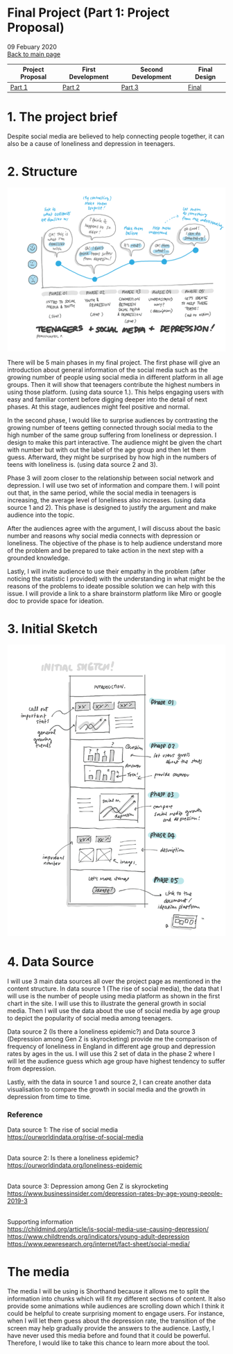 # Final Project (Part 1: Project Proposal)
09 Febuary 2020
<br>
[Back to main page](/README.md)

| Project Proposal | First Development | Second Development|  Final Design |
| ------------- | ------------- | ------------- | ------------- |
| [Part 1](/FinalPart1.md) | [Part 2](/FinalPart2.md)  | [Part 3](/FinalPart3.md) |  [Final](/FinalPart3.md) |


# 1. The project brief

<p>
Despite social media are believed to help connecting people together, it can also be a cause of loneliness and depression in teenagers.</p>


# 2. Structure

![Screenshot](part1_1.png)

<p>
There will be 5 main phases in my final project.  The first phase will give an introduction about general information of the social media such as the growing number of people using social media in different platform in all age groups.  Then it will show that teenagers contribute the highest numbers in using those platform. (using data source 1.). This helps engaging users with easy and familiar content before digging deeper into the detail of next phases.  At this stage, audiences might feel positive and normal.</p>

<p>
In the second phase, I would like to surprise audiences by contrasting the growing number of teens getting connected through social media to the high number of the same group suffering from loneliness or depression.  I design to make this part interactive.  The audience might be given the chart with number but with out the label of the age group and then let them guess.  Afterward, they might be surprised by how high in the numbers of teens with loneliness is. (using data source 2 and 3).</p>

<p>
Phase 3 will zoom closer to the relationship between social network and depression.  I will use two set of information and compare them.  I will point out that, in the same period, while the social media in teenagers is increasing, the average level of loneliness also increases. (using data source 1 and 2).  This phase is designed to justify the argument and make audience into the topic.</p>

<p>
After the audiences agree with the argument, I will discuss about the basic number and reasons why social media connects with depression or loneliness.  The objective of the phase is to help audience understand more of the problem and be prepared to take action in the next step with a grounded knowledge.
</p>

<p>
Lastly, I will invite audience to use their empathy in the problem (after noticing the statistic I provided) with the understanding in what might be the reasons of the problems to ideate possible solution we can help with this issue.  I will provide a link to a share brainstorm platform like Miro or google doc to provide space for ideation.
</p>


# 3. Initial Sketch

![Screenshot](part1_2-01.png)

# 4. Data Source
<p>
I will use 3 main data sources all over the project page as mentioned in the content structure.  
In data source 1 (The rise of social media), the data that I will use is the number of people using media platform as shown in the first chart in the site.  I will use this to illustrate the general growth in social media.  Then I will use the data about the use of social media by age group to depict the popularity of social media among teenagers.
</p>

<p>
Data source 2 (Is there a loneliness epidemic?) and Data source 3 (Depression among Gen Z is skyrocketing) provide me the comparison of frequency of loneliness in England in different age group and depression rates by ages in the us.  I will use this 2 set of data in the phase 2 where I will let the audience guess which age group have highest tendency to suffer from depression.
</p>

<p>
Lastly, with the data in source 1 and source 2, I can create another data visualisation to compare the growth in social media and the growth in depression from time to time.
</p>

### Reference


Data source 1: The rise of social media <br>
https://ourworldindata.org/rise-of-social-media <br><br>

Data source 2: Is there a loneliness epidemic? <br>
https://ourworldindata.org/loneliness-epidemic <br><br>

Data source 3: Depression among Gen Z is skyrocketing <br>
https://www.businessinsider.com/depression-rates-by-age-young-people-2019-3 <br><br>

Supporting information <br>
https://childmind.org/article/is-social-media-use-causing-depression/ <br>
https://www.childtrends.org/indicators/young-adult-depression <br>
https://www.pewresearch.org/internet/fact-sheet/social-media/ <br>


# The media

<p>The media I will be using is Shorthand because it allows me to split the information into chunks which will fit my different sections of content.  It also provide some animations while audiences are scrolling down which I think it could be helpful to create surprising moment to engage users.  For instance, when I will let them guess about the depression rate, the transition of the screen may help gradually provide the answers to the audience.  Lastly, I have never used this media before and found that it could be powerful.  Therefore, I would like to take this chance to learn more about the tool.
 </p>
